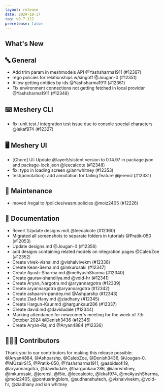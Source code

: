 ```yaml
---
layout: release
date: 2024-10-17
tag: v0.7.122
prerelease: false
---
```


## What's New
## 🔤 General
- Add trim param in meshmodels API @Yashsharma1911 (#12367)
- rego policies for relationships w/singoff @Jougan-0 (#12351)
- Allow getting entities by ids @Yashsharma1911 (#12361)
- Fix environment connections not getting fetched in local provider @Yashsharma1911 (#12349)

## ⌨️ Meshery CLI

- fix: unit test / integration test issue due to console special characters @lekaf974 (#12327)

## 🖥 Meshery UI

- [Chore] UI: Update @layer5/sistent version to 0.14.97 in package.json and package-lock.json @leecalcote (#12348)
- fix: typo in loading screen @ianrwhitney (#12353)
- test(annotation): add annotation for failing feature @jerensl (#12331)

## 🧰 Maintenance

- moved /regal to /policies/wasm.policies @moiz2405 (#12226)

## 📖 Documentation

- Revert \Update designs.md\ @leecalcote (#12360)
- Migrated all screenshots to separate folders in tutorials @Pratik-050 (#12053)
- Update designs.md @Jougan-0 (#12356)
- add designs containing related models on integration pages @CalebZoe (#12352)
- Create vivek-vishal.md @vishalvivekm (#12338)
- Create Kean-Serna.md @imkurosaki (#12347)
- Create Ayush-Sharma.md @meAyushSharma (#12340)
- Create gaurav-shandilya.md @void-hr (#12341)
- Create Aryan_Nargotra.md @aryannargotra (#12339)
- Create aryannargotra @aryannargotra (#12342)
- Create ashparsh-pandey.md @Ashparshp (#12343)
- Create Ziad-Hany.md @ziadhany (#12345)
- Create Hargun-Kaur.md @hargunkaur286 (#12337)
- Create david.md @davidudale (#12344)
- Marking attendance for newcomer's meeting for the week of 7th October 2024 @Denish3436 (#12346)
- Create Aryan-Raj.md @Aryan4884 (#12336)

## 👨🏽‍💻 Contributors

Thank you to our contributors for making this release possible:
@Aryan4884, @Ashparshp, @CalebZoe, @Denish3436, @Jougan-0, @MUzairS15, @Pratik-050, @Yashsharma1911, @aabidsofi19, @aryannargotra, @davidudale, @hargunkaur286, @ianrwhitney, @imkurosaki, @jerensl, @l5io, @leecalcote, @lekaf974, @meAyushSharma, @moiz2405, @pontusringblom, @sudhanshutech, @vishalvivekm, @void-hr, @ziadhany and ian  whitney

